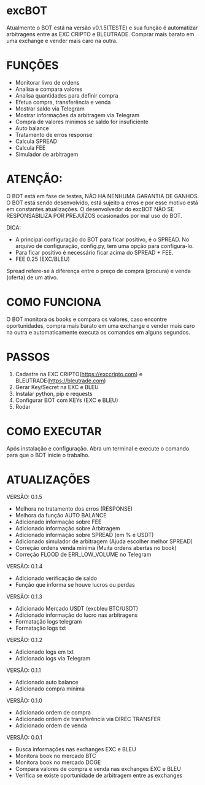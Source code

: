 # excBOT
Atualmente o BOT está na versão v0.1.5(TESTE) e sua função é automatizar arbitragens entre as EXC CRIPTO e BLEUTRADE. Comprar mais barato em uma exchange e vender mais caro na outra.


# FUNÇÕES
* Monitorar livro de ordens
* Analisa e compara valores
* Analisa quantidades para definir compra
* Efetua compra, transferência e venda
* Mostrar saldo via Telegram
* Mostrar informações da arbitragem via Telegram
* Compra de valores mínimos se saldo for insuficiente
* Auto balance
* Tratamento de erros response
* Calcula SPREAD
* Calcula FEE
* Simulador de arbitragem


# ATENÇÃO:
O BOT está em fase de testes, NÃO HÁ NENHUMA GARANTIA DE GANHOS. O BOT está sendo desenvolvido, está sujeito a erros e por esse motivo está em constantes atualizações. O desenvolvedor do excBOT NÃO SE RESPONSABILIZA POR PREJUÍZOS ocasionados por mal uso do BOT.

DICA:
* A principal configuração do BOT para ficar positivo, é o SPREAD. No arquivo de configuração, config.py, tem uma opção para configura-lo.
* Para ficar positivo é necessário ficar acima do SPREAD + FEE.
* FEE  0.25 (EXC/BLEU)

Spread refere-se à diferença entre o preço de compra (procura) e venda (oferta) de um ativo.

# COMO FUNCIONA
O BOT monitora os books e compara os valores, caso encontre oportunidades, compra mais barato em uma exchange e vender mais caro na outra e automaticamente executa os comandos em alguns segundos.

# PASSOS
1. Cadastre na EXC CRIPTO(https://exccripto.com) e BLEUTRADE(https://bleutrade.com)
2. Gerar Key/Secret na EXC e BLEU
3. Instalar python, pip e requests
4. Configurar BOT com KEYs (EXC e BLEU)
5. Rodar

# COMO EXECUTAR
Após instalação e configuração. Abra um terminal e execute o comando para que o BOT inicie o trabalho.

# ATUALIZAÇÕES

VERSÃO: 0.1.5
- Melhora no tratamento dos erros (RESPONSE)
- Melhora da função AUTO BALANCE
- Adicionado informação sobre FEE
- Adicionado informação sobre Arbitragem
- Adicionado informação sobre SPREAD (em % e USDT)
- Adicionado simulador de arbitragem (Ajuda escolher melhor SPREAD)
- Correção ordens venda mínima (Muita ordens abertas no book)
- Correção FLOOD de ERR_LOW_VOLUME no Telegram

VERSÃO: 0.1.4
- Adicionado verificação de saldo
- Função que informa se houve lucros ou perdas

VERSÃO: 0.1.3
- Adicionado Mercado USDT (excbleu BTC/USDT)
- Adicionado informação do lucro nas arbitragens
- Formatação logs telegram
- Formatação logs txt

VERSÃO: 0.1.2
- Adicionado logs em txt
- Adicionado logs via Telegram 

VERSÃO: 0.1.1
- Adicionado auto balance
- Adicionado compra mínima

VERSÃO: 0.1.0
- Adicionado ordem de compra
- Adicionado ordem de transferência via DIREC TRANSFER
- Adicionado ordem de venda

VERSÃO: 0.0.1
- Busca informações nas exchanges EXC e BLEU
- Monitora book no mercado BTC
- Monitora book no mercado DOGE
- Compara valores de compra e venda nas exchanges EXC e BLEU
- Verifica se existe oportunidade de arbitragem entre as exchanges
